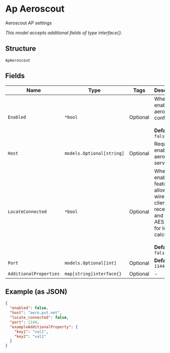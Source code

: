 
# Ap Aeroscout

Aeroscout AP settings

*This model accepts additional fields of type interface{}.*

## Structure

`ApAeroscout`

## Fields

| Name | Type | Tags | Description |
|  --- | --- | --- | --- |
| `Enabled` | `*bool` | Optional | Whether to enable aeroscout config<br><br>**Default**: `false` |
| `Host` | `models.Optional[string]` | Optional | Required if enabled, aeroscout server host |
| `LocateConnected` | `*bool` | Optional | Whether to enable the feature to allow wireless clients data received and sent to AES server for location calculation<br><br>**Default**: `false` |
| `Port` | `models.Optional[int]` | Optional | **Default**: `1144` |
| `AdditionalProperties` | `map[string]interface{}` | Optional | - |

## Example (as JSON)

```json
{
  "enabled": false,
  "host": "aero.pvt.net",
  "locate_connected": false,
  "port": 1144,
  "exampleAdditionalProperty": {
    "key1": "val1",
    "key2": "val2"
  }
}
```

